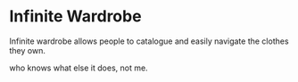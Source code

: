 # Infinite Wardrobe

Infinite wardrobe allows people to catalogue and easily navigate the clothes they own.

who knows what else it does, not me.